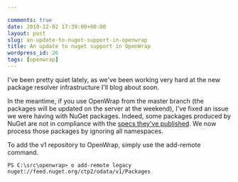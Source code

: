 ```yaml
---

comments: true
date: 2010-12-02 17:39:00+00:00
layout: post
slug: an-update-to-nuget-support-in-openwrap
title: An update to nuget support in OpenWrap
wordpress_id: 26
tags: [openwrap]
---
```


I've been pretty quiet lately, as we've been working very hard at the new package resolver infrastructure I'll blog about soon.

In the meantime, if you use OpenWrap from the master branch (the packages will be updated on the server at the weekend), I've fixed an issue we were having with NuGet packages. Indeed, some packages produced by NuGet are not in compliance with the [specs they've published](http://nuget.codeplex.com/documentation?title=Nuspec%20Format). We now process those packages by ignoring all namespaces.

To add the v1 repository to OpenWrap, simply use the add-remote command.

```batchfile
PS C:\src\openwrap> o add-remote legacy nuget://feed.nuget.org/ctp2/odata/v1/Packages
```
